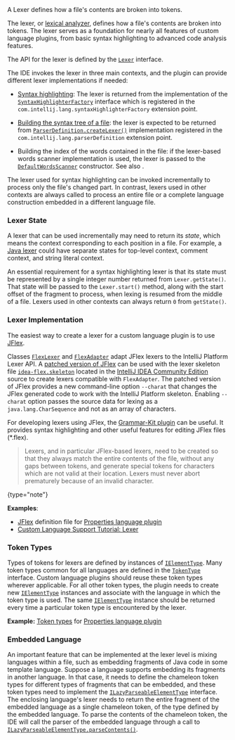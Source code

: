 [//]: # (title: Implementing Lexer)

<!-- Copyright 2000-2022 JetBrains s.r.o. and other contributors. Use of this source code is governed by the Apache 2.0 license that can be found in the LICENSE file. -->

<excerpt>
A Lexer defines how a file's contents are broken into tokens.
</excerpt>

The lexer, or [lexical analyzer](https://en.wikipedia.org/wiki/Lexical_analysis), defines how a file's contents are broken into tokens.
The lexer serves as a foundation for nearly all features of custom language plugins, from basic syntax highlighting to advanced code analysis features.

The API for the lexer is defined by the [`Lexer`](%gh-ic%/platform/core-api/src/com/intellij/lexer/Lexer.java) interface.

The IDE invokes the lexer in three main contexts, and the plugin can provide different lexer implementations if needed:

*  [Syntax highlighting](syntax_highlighting_and_error_highlighting.md#lexer): The lexer is returned from the implementation of the
   [`SyntaxHighlighterFactory`](%gh-ic%/platform/editor-ui-api/src/com/intellij/openapi/fileTypes/SyntaxHighlighterFactory.java)
   interface which is registered in the `com.intellij.lang.syntaxHighlighterFactory` extension point.

*  [Building the syntax tree of a file](grammar_and_parser.md): the lexer is expected to be returned from
   [`ParserDefinition.createLexer()`](%gh-ic%/platform/core-api/src/com/intellij/lang/ParserDefinition.java)
   implementation registered in the `com.intellij.lang.parserDefinition` extension point.

*  Building the index of the words contained in the file:
   if the lexer-based words scanner implementation is used, the lexer is passed to the
   [`DefaultWordsScanner`](%gh-ic%/platform/indexing-api/src/com/intellij/lang/cacheBuilder/DefaultWordsScanner.java)
   constructor. See also [](find_usages.md).

The lexer used for syntax highlighting can be invoked incrementally to process only the file's changed part.
In contrast, lexers used in other contexts are always called to process an entire file or a complete language construction embedded in a different language file.

### Lexer State

A lexer that can be used incrementally may need to return its *state*, which means the context corresponding to each position in a file.
For example, a [Java lexer](%gh-ic%/java/java-psi-impl/src/com/intellij/lang/java/lexer/JavaLexer.java) could have separate states for top-level context, comment context, and string literal context.

An essential requirement for a syntax highlighting lexer is that its state must be represented by a single integer number returned from `Lexer.getState()`.
That state will be passed to the `Lexer.start()` method, along with the start offset of the fragment to process, when lexing is resumed from the middle of a file.
Lexers used in other contexts can always return `0` from `getState()`.

### Lexer Implementation

The easiest way to create a lexer for a custom language plugin is to use [JFlex](https://jflex.de).

Classes [`FlexLexer`](%gh-ic%/platform/core-api/src/com/intellij/lexer/FlexLexer.java) and [`FlexAdapter`](%gh-ic%/platform/core-api/src/com/intellij/lexer/FlexAdapter.java) adapt JFlex lexers to the IntelliJ Platform Lexer API.
A [patched version of JFlex](https://github.com/JetBrains/intellij-deps-jflex) can be used with the lexer skeleton file [`idea-flex.skeleton`](%gh-ic%/tools/lexer/idea-flex.skeleton) located in the [IntelliJ IDEA Community Edition](https://github.com/JetBrains/intellij-community) source to create lexers compatible with `FlexAdapter`.
The patched version of JFlex provides a new command-line option `--charat` that changes the JFlex generated code to work with the IntelliJ Platform skeleton.
Enabling `--charat` option passes the source data for lexing as a `java.lang.CharSequence` and not as an array of characters.

For developing lexers using JFlex, the [Grammar-Kit plugin](https://plugins.jetbrains.com/plugin/6606-grammar-kit) can be useful.
It provides syntax highlighting and other useful features for editing JFlex files (<path>*.flex</path>).

> Lexers, and in particular JFlex-based lexers, need to be created so that they always match the entire contents of the file, without any gaps between tokens, and generate special tokens for characters which are not valid at their location.
> Lexers must never abort prematurely because of an invalid character.
>
{type="note"}

**Examples**:
- [JFlex](%gh-ic%/plugins/properties/src/com/intellij/lang/properties/parsing/Properties.flex) definition file for [Properties language plugin](%gh-ic%/plugins/properties)
- [Custom Language Support Tutorial: Lexer](lexer_and_parser_definition.md)

### Token Types

Types of tokens for lexers are defined by instances of [`IElementType`](%gh-ic%/platform/core-api/src/com/intellij/psi/tree/IElementType.java).
Many token types common for all languages are defined in the [`TokenType`](%gh-ic%/platform/core-api/src/com/intellij/psi/TokenType.java) interface.
Custom language plugins should reuse these token types wherever applicable.
For all other token types, the plugin needs to create new [`IElementType`](%gh-ic%/platform/core-api/src/com/intellij/psi/tree/IElementType.java) instances and associate with the language in which the token type is used.
The same [`IElementType`](%gh-ic%/platform/core-api/src/com/intellij/psi/tree/IElementType.java) instance should be returned every time a particular token type is encountered by the lexer.

**Example:**
[Token types](%gh-ic%/plugins/properties/properties-psi-api/src/com/intellij/lang/properties/parsing/PropertiesTokenTypes.java) for [Properties language plugin](%gh-ic%/plugins/properties)

### Embedded Language

An important feature that can be implemented at the lexer level is mixing languages within a file, such as embedding fragments of Java code in some template language.
Suppose a language supports embedding its fragments in another language.
In that case, it needs to define the chameleon token types for different types of fragments that can be embedded, and these token types need to implement the [`ILazyParseableElementType`](%gh-ic%/platform/core-api/src/com/intellij/psi/tree/ILazyParseableElementType.java) interface.
The enclosing language's lexer needs to return the entire fragment of the embedded language as a single chameleon token, of the type defined by the embedded language.
To parse the contents of the chameleon token, the IDE will call the parser of the embedded language through a call to [`ILazyParseableElementType.parseContents()`](%gh-ic%/platform/core-api/src/com/intellij/psi/tree/ILazyParseableElementType.java).
